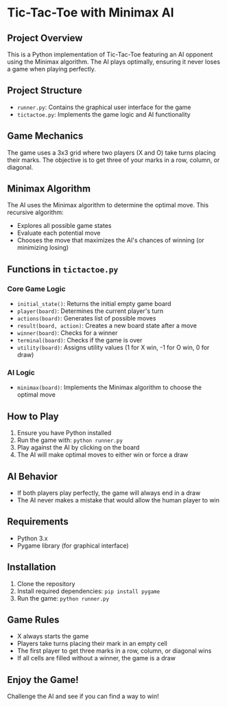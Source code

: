 # Tic-Tac-Toe with Minimax AI

## Project Overview
This is a Python implementation of Tic-Tac-Toe featuring an AI opponent using the Minimax algorithm. The AI plays optimally, ensuring it never loses a game when playing perfectly.

## Project Structure
- `runner.py`: Contains the graphical user interface for the game
- `tictactoe.py`: Implements the game logic and AI functionality

## Game Mechanics
The game uses a 3x3 grid where two players (X and O) take turns placing their marks. The objective is to get three of your marks in a row, column, or diagonal.

## Minimax Algorithm
The AI uses the Minimax algorithm to determine the optimal move. This recursive algorithm:
- Explores all possible game states
- Evaluate each potential move
- Chooses the move that maximizes the AI's chances of winning (or minimizing losing)

## Functions in `tictactoe.py`

### Core Game Logic
- `initial_state()`: Returns the initial empty game board
- `player(board)`: Determines the current player's turn
- `actions(board)`: Generates list of possible moves
- `result(board, action)`: Creates a new board state after a move
- `winner(board)`: Checks for a winner
- `terminal(board)`: Checks if the game is over
- `utility(board)`: Assigns utility values (1 for X win, -1 for O win, 0 for draw)

### AI Logic
- `minimax(board)`: Implements the Minimax algorithm to choose the optimal move

## How to Play
1. Ensure you have Python installed
2. Run the game with: `python runner.py`
3. Play against the AI by clicking on the board
4. The AI will make optimal moves to either win or force a draw

## AI Behavior
- If both players play perfectly, the game will always end in a draw
- The AI never makes a mistake that would allow the human player to win

## Requirements
- Python 3.x
- Pygame library (for graphical interface)

## Installation
1. Clone the repository
2. Install required dependencies: `pip install pygame`
3. Run the game: `python runner.py`

## Game Rules
- X always starts the game
- Players take turns placing their mark in an empty cell
- The first player to get three marks in a row, column, or diagonal wins
- If all cells are filled without a winner, the game is a draw

## Enjoy the Game!
Challenge the AI and see if you can find a way to win!